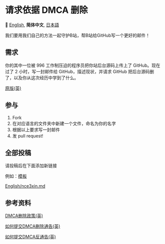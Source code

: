 # 请求依据 DMCA 删除

🎌
[English][EN_US],
**简体中文**,
[日本語][JA_JP]


[EN_US]:/
[ZH_CN]:README.zh_cn
[JA_JP]:README.ja_jp

我们要用我们自己的方法一起守护B站，帮B站给GitHub写一个更好的邮件！

## 需求

你的其中一位被 996 工作制压迫的程序员把你站后台源码上传上了 GitHub。现在过了 2 小时，写一封邮件给 GitHub，描述现状，并请求 GitHub 把后台源码删了，以及你从这次经历中学到了什么。

[原版(英)](Sample)

## 参与

1. Fork
2. 在对应语言的文件夹中新建一个文件，命名为你的名字
3. 根据以上要求写一封邮件
4. 发 pull request!

## 全部投稿

请投稿后在下面添加新链接

例如：[模板](简体中文/模板.md)

[English/nce3xin.md](English/nce3xin)

## 参考资料

[DMCA删除政策(英)](https://help.github.com/en/articles/dmca-takedown-policy)

[如何提交DMCA删除通告(英)](https://help.github.com/en/articles/guide-to-submitting-a-dmca-takedown-notice)

[如何提交DMCA反通告(英)](https://help.github.com/en/articles/guide-to-submitting-a-dmca-counter-notice)
